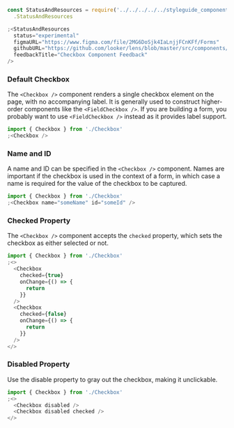 ```js noeditor
const StatusAndResources = require('../../../../../styleguide_components/StatusAndResources')
  .StatusAndResources

;<StatusAndResources
  status="experimental"
  figmaURL="https://www.figma.com/file/2MG6DoSjk4IaLnjjFCnKFf/Forms"
  githubURL="https://github.com/looker/lens/blob/master/src/components/Form/Inputs/Checkbox.tsx"
  feedbackTitle="Checkbox Component Feedback"
/>
```

### Default Checkbox

The `<Checkbox />` component renders a single checkbox element on the page, with no accompanying label. It is generally used to construct higher-order components like the `<FieldCheckbox />`. If you are building a form, you probably want to use `<FieldCheckbox />` instead as it provides label support.

```js
import { Checkbox } from './Checkbox'
;<Checkbox />
```

### Name and ID

A name and ID can be specified in the `<Checkbox />` component. Names are important if the checkbox is used in the context of a form, in which case a name is required for the value of the checkbox to be captured.

```js
import { Checkbox } from './Checkbox'
;<Checkbox name="someName" id="someId" />
```

### Checked Property

The `<Checkbox />` component accepts the `checked` property, which sets the checkbox as either selected or not.

```js
import { Checkbox } from './Checkbox'
;<>
  <Checkbox
    checked={true}
    onChange={() => {
      return
    }}
  />
  <Checkbox
    checked={false}
    onChange={() => {
      return
    }}
  />
</>
```

### Disabled Property

Use the disable property to gray out the checkbox, making it unclickable.

```js
import { Checkbox } from './Checkbox'
;<>
  <Checkbox disabled />
  <Checkbox disabled checked />
</>
```
